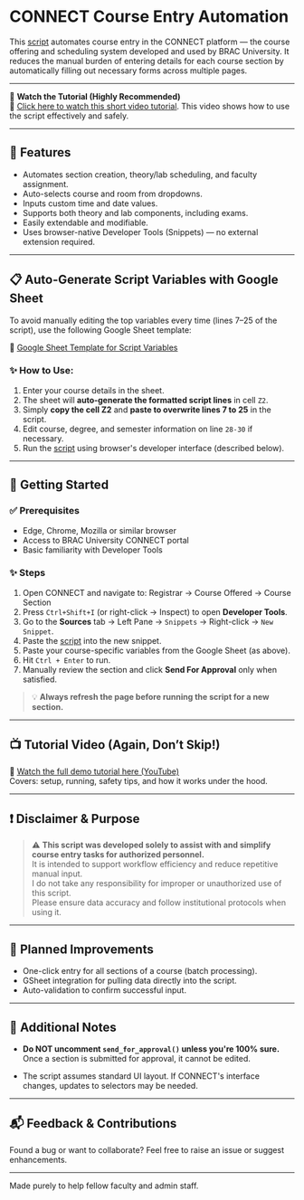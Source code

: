 # CONNECT Course Entry Automation

This [script](main.js) automates course entry in the CONNECT platform — the course offering and scheduling system developed and used by BRAC University. It reduces the manual burden of entering details for each course section by automatically filling out necessary forms across multiple pages.

---

🚀 **Watch the Tutorial (Highly Recommended)**  
🎥 [Click here to watch this short video tutorial](https://youtu.be/RYprXukVBEE). This video shows how to use the script effectively and safely.

---

## 🧩 Features

- Automates section creation, theory/lab scheduling, and faculty assignment.
- Auto-selects course and room from dropdowns.
- Inputs custom time and date values.
- Supports both theory and lab components, including exams.
- Easily extendable and modifiable.
- Uses browser-native Developer Tools (Snippets) — no external extension required.

---

## 📋 Auto-Generate Script Variables with Google Sheet

To avoid manually editing the top variables every time (lines 7–25 of the script), use the following Google Sheet template:

📄 [Google Sheet Template for Script Variables](https://docs.google.com/spreadsheets/d/1wSfk7hZBF89dioSPjiclteF5tXy8ORsyPwsG9ldhdhU/edit?usp=sharing)

### ✨ How to Use:
1. Enter your course details in the sheet.
2. The sheet will **auto-generate the formatted script lines** in cell `Z2`.
3. Simply **copy the cell Z2** and **paste to overwrite lines 7 to 25** in the script.
4. Edit course, degree, and semester information on line `28-30` if necessary.
5. Run the [script](main.js) using browser's developer interface (described below).

---

## 🔧 Getting Started

### ✅ Prerequisites

- Edge, Chrome, Mozilla or similar browser
- Access to BRAC University CONNECT portal
- Basic familiarity with Developer Tools

### ✨ Steps

1. Open CONNECT and navigate to: Registrar → Course Offered → Course Section
2. Press `Ctrl+Shift+I` (or right-click → Inspect) to open **Developer Tools**.
3. Go to the **Sources** tab → Left Pane → `Snippets` → Right-click → `New Snippet`.
4. Paste the [script](main.js) into the new snippet.
5. Paste your course-specific variables from the Google Sheet (as above).
6. Hit `Ctrl + Enter` to run.
7. Manually review the section and click **Send For Approval** only when satisfied.

> 💡 **Always refresh the page before running the script for a new section.**

---

## 📺 Tutorial Video (Again, Don’t Skip!)

🎥 [Watch the full demo tutorial here (YouTube)](https://your-video-link-here.com)  
Covers: setup, running, safety tips, and how it works under the hood.

---

## ❗ Disclaimer & Purpose

> ⚠️ **This script was developed solely to assist with and simplify course entry tasks for authorized personnel.**  
> It is intended to support workflow efficiency and reduce repetitive manual input.  
> I do not take any responsibility for improper or unauthorized use of this script.  
> Please ensure data accuracy and follow institutional protocols when using it.

---

## 🔄 Planned Improvements

- One-click entry for all sections of a course (batch processing).
- GSheet integration for pulling data directly into the script.
- Auto-validation to confirm successful input.

---

## 🧠 Additional Notes

- **Do NOT uncomment `send_for_approval()` unless you're 100% sure.**  
Once a section is submitted for approval, it cannot be edited.

- The script assumes standard UI layout. If CONNECT's interface changes, updates to selectors may be needed.

---

## 📬 Feedback & Contributions

Found a bug or want to collaborate? Feel free to raise an issue or suggest enhancements.

---

Made purely to help fellow faculty and admin staff.
